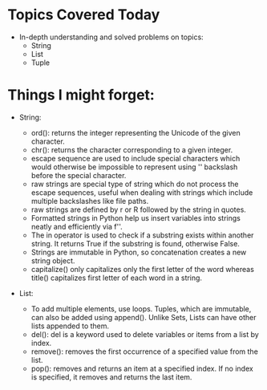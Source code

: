 # Topics Covered Today
- In-depth understanding and solved problems on topics:
    - String
    - List
    - Tuple

# Things I might forget:

- String:
    - ord(): returns the integer representing the Unicode of the given character.
    - chr(): returns the character corresponding to a given integer.
    - escape sequence are used to include special characters which would otherwise be impossible to represent using '\' backslash before the special character.
    - raw strings are special type of string which do not process the escape sequences, useful when dealing with strings which include multiple backslashes like file paths.
    - raw strings are defined by r or R followed by the string in quotes.
    - Formatted strings in Python help us insert variables into strings neatly and efficiently via f''.
    - The in operator is used to check if a substring exists within another string. It returns True if the substring is found, otherwise False.
    - Strings are immutable in Python, so concatenation creates a new string object.
    - capitalize() only capitalizes only the first letter of the word whereas title() capitalizes first letter of each word in a string.


- List:
    - To add multiple elements, use loops. Tuples, which are immutable, can also be added using append(). Unlike Sets, Lists can have other lists appended to them.
    - del(): del is a keyword used to delete variables or items from a list by index.
    - remove(): removes the first occurrence of a specified value from the list.
    - pop(): removes and returns an item at a specified index. If no index is specified, it removes and returns the last item.


